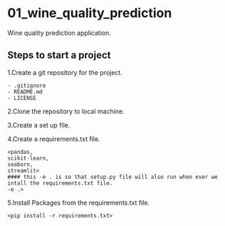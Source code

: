 # 01_wine_quality_prediction
Wine quality prediction application.

## Steps to start a project

1.Create a git repository for the project.

	- .gitignore
	- README.md
	- LICENSE

2.Clone the repository to local machine.

3.Create a set up file.
    
4.Create a requirements.txt file.

	<pandas,
    scikit-learn,
    seaborn,
    streamlit>
    #### this -e . is so that setup.py file will also run when ever we intall the requirements.txt file.
    -e .>

5.Install Packages from the requirements.txt file.

    <pip install -r requirements.txt>

